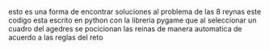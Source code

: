 esto es una forma de encontrar soluciones al problema de las 8 reynas 
este codigo esta escrito en python con la libreria pygame 
que al seleccionar un cuadro del agedres se pocicionan las reinas de manera automatica 
de acuerdo a las reglas del reto 
